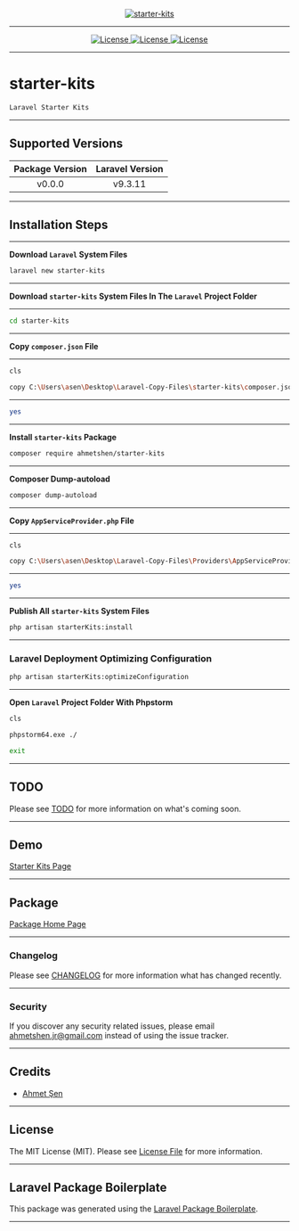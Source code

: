 [
    <p align="center">
        <img src="https://banners.beyondco.de/starter-kits.png?theme=dark&packageManager=composer+require&packageName=ahmetshen%2Fstarter-kits&pattern=architect&style=style_1&description=Laravel+Starter+Kits&md=1&showWatermark=0&fontSize=225px&images=https%3A%2F%2Flaravel.com%2Fimg%2Flogomark.min.svg" alt="starter-kits">
    </p>
](https://github.com/ahmetshen/starter-kits)

- - - - -

[
    <p align="center">
        <img src="https://img.shields.io/badge/License-MIT-green.svg" alt="License">
        <img src="https://img.shields.io/badge/License-GPL%20v3-yellow.svg" alt="License">
        <img src="https://img.shields.io/badge/license-AGPL-blue.svg" alt="License">
    </p>
](https://github.com/ahmetshen/starter-kits)

- - - - -

# starter-kits

```bash
Laravel Starter Kits
```

- - - - -

## Supported Versions

| Package Version |  Laravel Version  |
|:---------------:|:-----------------:|
|     v0.0.0      |      v9.3.11      |

- - - - -

## Installation Steps

- - - - -

**Download `Laravel` System Files**

```bash
laravel new starter-kits

```

- - - - -

**Download `starter-kits` System Files In The `Laravel` Project Folder**

- - - - -

```bash
cd starter-kits

```

- - - - -

**Copy `composer.json` File**

- - - - -

```bash
cls

copy C:\Users\asen\Desktop\Laravel-Copy-Files\starter-kits\composer.json C:\xampp\htdocs\starter-kits\composer.json

```

- - - - -

```bash
yes

```

- - - - -

**Install `starter-kits` Package**

```bash
composer require ahmetshen/starter-kits

```

- - - - -

**Composer Dump-autoload**

```bash
composer dump-autoload

```

- - - - -

**Copy `AppServiceProvider.php` File**

- - - - -

```bash
cls

copy C:\Users\asen\Desktop\Laravel-Copy-Files\Providers\AppServiceProvider.php C:\xampp\htdocs\starter-kits\app\Providers\AppServiceProvider.php

```

- - - - -

```bash
yes

```

- - - - -

**Publish All `starter-kits` System Files**

```bash
php artisan starterKits:install

```

- - - - -

### Laravel Deployment Optimizing Configuration

```bash
php artisan starterKits:optimizeConfiguration

```

- - - - -

**Open `Laravel` Project Folder With Phpstorm**

```bash
cls

phpstorm64.exe ./

exit

```

- - - - -

## TODO

Please see [TODO](TODO.md) for more information on what's coming soon.

- - - - -

## Demo

[Starter Kits Page](http://starter-kits.test)

- - - - -

## Package

[Package Home Page](https://github.com/ahmetshen/starter-kits)

- - - - -

### Changelog

Please see [CHANGELOG](CHANGELOG.md) for more information what has changed recently.

- - - - -

### Security

If you discover any security related issues, please email [ahmetshen.jr@gmail.com](mailto:ahmetshen.jr@gmail.com) instead of using the issue tracker.

- - - - -

## Credits

-   [Ahmet Şen](https://github.com/ahmetshen)

- - - - -

## License

The MIT License (MIT). Please see [License File](LICENSE.md) for more information.

- - - - -

## Laravel Package Boilerplate

This package was generated using the [Laravel Package Boilerplate](https://laravelpackageboilerplate.com).

- - - - -
